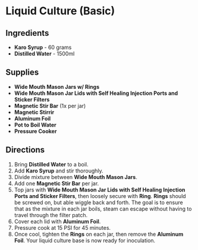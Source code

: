 # Liquid Culture (Basic)

## Ingredients
- **Karo Syrup** - 60 grams
- **Distilled Water** - 1500ml

## Supplies
- **Wide Mouth Mason Jars w/ Rings**
- **Wide Mouth Mason Jar Lids with Self Healing Injection Ports and Sticker Filters**
- **Magnetic Stir Bar** (1x per jar)
- **Magnetic Stirrir**
- **Aluminum Foil**
- **Pot to Boil Water**
- **Pressure Cooker**

## Directions
1. Bring **Distilled Water** to a boil.
1. Add **Karo Syrup** and stir thoroughly.
1. Divide mixture between **Wide Mouth Mason Jars**.
1. Add one **Magnetic Stir Bar** per jar.
1. Top jars with **Wide Mouth Mason Jar Lids with Self Healing Injection Ports and Sticker Filters**, then loosely secure with **Ring**. **Rings** should be screwed on, but able wiggle back and forth. The goal is to ensure that as the mixture in each jar boils, steam can escape without having to travel through the filter patch.
1. Cover each lid with **Aluminum Foil**.
1. Pressure cook at 15 PSI for 45 minutes.
1. Once cool, tighten the **Rings** on each jar, then remove the **Aluminum Foil**. Your liquid culture base is now ready for inoculation.
